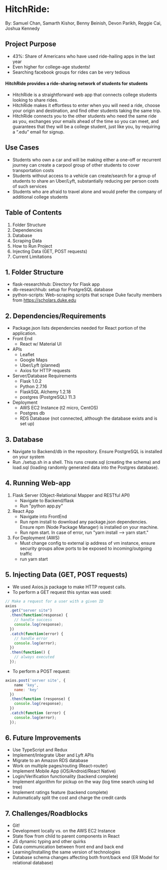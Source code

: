# HitchRide: 

By: Samuel Chan, Samarth Kishor, Benny Beinish, Devon Parikh, Reggie Cai, Joshua Kennedy

## Project Purpose

- 43%: Share of Americans who have used ride-hailing apps in the last year
- Even higher for college-age students! 
- Searching facebook groups for rides can be very tedious

#### HitchRide provides a ride-sharing network of students for students

- HitchRide is a straightforward web app that connects college students looking to share rides. 
- HitchRide makes it effortless to enter when you will need a ride, choose your origin and destination, and find other students taking the same trip.
- HitchRide connects you to the other students who need the same ride as you, exchanges your emails ahead of the time so you can meet, and guarantees that they will be a college student, just like you, by requiring a “.edu” email for signup.

## Use Cases
- Students who own a car and will be making either a one-off or recurrent journey can create a carpool group of other students to cover transportation costs
- Students without access to a vehicle can create/search for a group of students to share an Uber/Lyft, substantially reducing per person costs of such services
- Students who are afraid to travel alone and would prefer the company of additional college students 

## Table of Contents

1.  Folder Structure
2.  Dependencies
3.  Database
4.  Scraping Data
5.  How to Run Project
6.  Injecting Data (GET, POST requests)
7.  Current Limitations

## 1. Folder Structure

- flask-researchhub: Directory for Flask app
- db-researchhub: setup for PostgreSQL database
- python-scripts: Web-scraping scripts that scrape Duke faculty members from https://scholars.duke.edu

## 2. Dependencies/Requirements

- Package.json lists dependencies needed for React portion of the application.
- Front End
    - React w/ Material UI
- APIs
    - Leaflet
    - Google Maps
    - Uber/Lyft (planned)
    - Axios for HTTP requests
- Server/Database Requirements
    - Flask 1.0.2
    - Python 2.7.16
    - FlaskSQL Alchemy 1.2.18
    - postgres (PostgreSQL) 11.3
- Deployment
    - AWS EC2 Instance (t2 micro, CentOS)
    - Postgres db
    - RDS Database (not connected, although the database exists and is set up)

## 3. Database

- Navigate to Backend/db in the repository. Ensure PostgreSQL is installed on your system
- Run ./setup.sh in a shell. This runs create.sql (creating the schema) and load.sql (loading randomly generated data into the Postgres database).

## 4. Running Web-app

1.  Flask Server (Object-Relational Mapper and RESTful API)
    - Navigate to Backend/flask
    - Run "python app.py"
2.  React App
    - Navigate into FrontEnd
    - Run npm install to download any package.json dependencies. Ensure npm (Node Package Manager) is installed on your machine.
    - Run npm start. In case of error, run "yarn install --> yarn start."
3. For Deployment (AWS)
    - Must change config to external ip address of vm instance, ensure security groups allow ports to be exposed to incoming/outgoing traffic
    - run yarn start 

## 5. Injecting Data (GET, POST requests)

- We used Axios.js package to make HTTP request calls.
- To perform a GET request this syntax was used:

```javascript
// Make a request for a user with a given ID
axios
  .get("server site")
  .then(function(response) {
    // handle success
    console.log(response);
  })
  .catch(function(error) {
    // handle error
    console.log(error);
  })
  .then(function() {
    // always executed
  });
```

- To perform a POST request:

```javascript
axios.post('server site', {
    name 'key',
    name: 'key'
  })
  .then(function (response) {
    console.log(response);
  })
  .catch(function (error) {
    console.log(error);
  });
```

## 6. Future Improvements

- Use TypeScript and Redux
- Implement/Integrate Uber and Lyft APIs
- Migrate to an Amazon RDS database
- Work on multiple pages/routing (React-router)
- Implement Mobile App (iOS/Android/React Native)
- Login/Verification functionality (backend complete)
- Implement algorithm for pickup on the way (log time search using kd tree)
- Implement ratings feature (backend complete)
- Automatically split the cost and charge the credit cards

## 7. Challenges/Roadblocks

- Git!
- Development locally vs. on the AWS EC2 Instance
- State flow from child to parent components in React
- JS dynamic typing and other quirks
- Data communication between front end and back end
- Learning/Installing the same version of technologies
- Database schema changes affecting both front/back end (ER Model for relational database)

